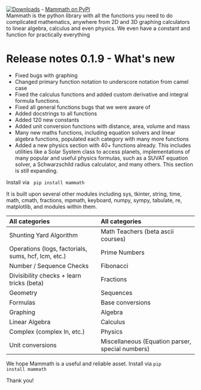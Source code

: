 [![Downloads](https://static.pepy.tech/personalized-badge/mammath?period=total&units=international_system&left_color=grey&right_color=brightgreen&left_text=Mammath%20downloads)](https://pepy.tech/project/mammath) - <a href="https://pypi.org/project/mammath/" target="_blank">Mammath on PyPI</a>
<br>
Mammath is the python library with all the functions you need to do complicated mathematics, anywhere from 2D and 3D graphing calculators to linear algebra, calculus and even physics. We even have a constant and function for practically everything
<br>

<h1><b> Release notes 0.1.9 - What's new </b></h1>
<ul>
    <li>Fixed bugs with graphing </li>
    <li>Changed primary function notation to underscore notation from camel case</li>
    <li>Fixed the calculus functions and added custom derivative and integral formula functions.</li>
    <li>Fixed all general functions bugs that we were aware of</li>
    <li>Added docstrings to all functions</li>
    <li>Added 120 new constants</li>
    <li>Added unit conversion functions with distance, area, volume and mass</li>
    <li>Many new maths functions, including equation solvers and linear algebra functions, populated each category with many more functions</li>
    <li>Added a new physics section with 40+ functions already. This includes utilities like a Solar System class to access planets, implementations of many popular and useful physics formulas, such as a SUVAT equation solver, a Schwarzschild radius calculator, and many others. This section is still expanding. </li>
</ul>

Install via <code> pip install mammath </code>

It is built upon several other modules including sys, tkinter, string, time, math, cmath, fractions, mpmath, keyboard, numpy, sympy, tabulate, re, matplotlib, and modules within them. 

| All categories                                    | All categories    |
| :----------------------------------------------- | :-------------- |
| Shunting Yard Algorithm                          | Math Teachers (beta ascii courses)   |
| Operations (logs, factorials, sums, hcf, lcm, etc.) | Prime Numbers|
| Number / Sequence Checks                         | Fibonacci        |
| Divisibility checks + learn tricks (beta)        | Fractions        |
| Geometry                                         | Sequences        |
| Formulas                                         | Base conversions |
| Graphing                                         | Algebra          |
| Linear Algebra                                   | Calculus         |
| Complex (complex ln, etc.) | Physics             |
| Unit conversions    |  Miscellaneous (Equation parser, special numbers)|

We hope Mammath is a useful and reliable asset. Install via <code>pip install mammath</code>

Thank you!

